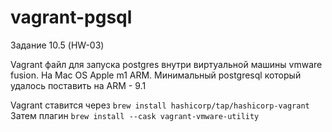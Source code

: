 # vagrant-pgsql
Задание 10.5 (HW-03)

Vagrant файл для запуска postgres внутри виртуальной машины vmware fusion. На Mac OS Apple m1 ARM. Минимальный postgresql который удалось поставить на ARM - 9.1

Vagrant ставится через `brew install hashicorp/tap/hashicorp-vagrant`
Затем плагин `brew install --cask vagrant-vmware-utility`
